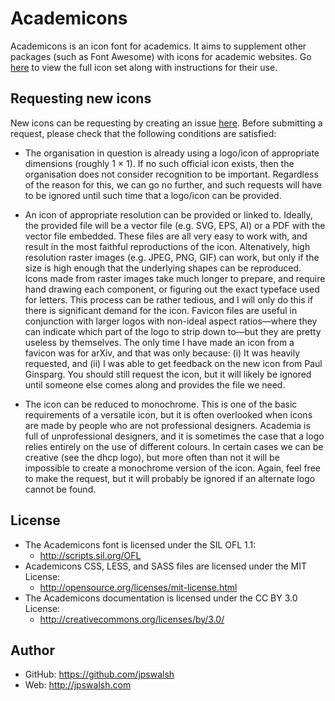 Academicons
===========
Academicons is an icon font for academics. It aims to supplement other packages (such as Font Awesome) with icons for academic websites. Go [here](http://jpswalsh.github.io/academicons) to view the full icon set along with instructions for their use.

## Requesting new icons

New icons can be requesting by creating an issue [here](https://github.com/jpswalsh/academicons/issues). Before submitting a request, please check that the following conditions are satisfied:

  * The organisation in question is already using a logo/icon of appropriate dimensions (roughly 1 × 1). If no such official icon exists, then the organisation does not consider recognition to be important. Regardless of the reason for this, we can go no further, and such requests will have to be ignored until such time that a logo/icon can be provided.

  * An icon of appropriate resolution can be provided or linked to. Ideally, the provided file will be a vector file (e.g. SVG, EPS, AI) or a PDF with the vector file embedded. These files are all very easy to work with, and result in the most faithful reproductions of the icon. Altenatively, high resolution raster images (e.g. JPEG, PNG, GIF) can work, but only if the size is high enough that the underlying shapes can be reproduced. Icons made from raster images take much longer to prepare, and require hand drawing each component, or figuring out the exact typeface used for letters. This process can be rather tedious, and I will only do this if there is significant demand for the icon. Favicon files are useful in conjunction with larger logos with non-ideal aspect ratios—where they can indicate which part of the logo to strip down to—but they are pretty useless by themselves. The only time I have made an icon from a favicon was for arXiv, and that was only because: (i) It was heavily requested, and (ii) I was able to get feedback on the new icon from Paul Ginsparg. You should still request the icon, but it will likely be ignored until someone else comes along and provides the file we need.
  
  * The icon can be reduced to monochrome. This is one of the basic requirements of a versatile icon, but it is often overlooked when icons are made by people who are not professional designers. Academia is full of unprofessional designers, and it is sometimes the case that a logo relies entirely on the use of different colours. In certain cases we can be creative (see the dhcp logo), but more often than not it will be impossible to create a monochrome version of the icon. Again, feel free to make the request, but it will probably be ignored if an alternate logo cannot be found.

## License
- The Academicons font is licensed under the SIL OFL 1.1:
  - http://scripts.sil.org/OFL
- Academicons CSS, LESS, and SASS files are licensed under the MIT License:
  - http://opensource.org/licenses/mit-license.html
- The Academicons documentation is licensed under the CC BY 3.0 License:
  - http://creativecommons.org/licenses/by/3.0/

## Author
- GitHub: https://github.com/jpswalsh
- Web: http://jpswalsh.com
